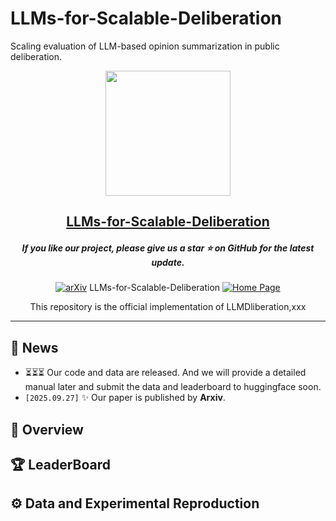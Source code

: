 # LLMs-for-Scalable-Deliberation
Scaling evaluation of LLM-based opinion summarization in public deliberation.

<div align=center>
<img src="image/llmdliberation-svg.svg" width="200px">
</div>
<h2 align="center"> <a href="https://arxiv.org/abs/2410.23746">	LLMs-for-Scalable-Deliberation </a></h2>

<h5 align="center"> 

If you like our project, please give us a star ⭐ on GitHub for the latest update.  </h2>

</h5>

<div align=center>
  
[![arXiv](https://img.shields.io/badge/Arxiv-XXX.svg?logo=arXiv)]() 
	LLMs-for-Scalable-Deliberation [![Home Page](https://img.shields.io/badge/Project-LLMDliberation-green.svg)]()

This repository is the official implementation of LLMDliberation,xxx
</div>

---

## 📣 News

* ⏳⏳⏳ Our code and data are released. And we will provide a detailed manual later and submit the data and leaderboard to huggingface soon.
* `[2025.09.27]`  ✨ Our paper is published by **Arxiv**.



## 🧐 Overview

## 🏆 LeaderBoard


## ⚙️ Data and Experimental Reproduction


